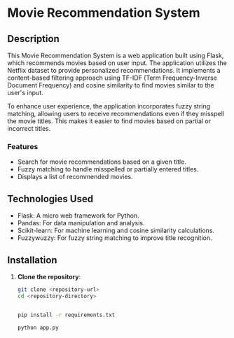 # Movie Recommendation System

## Description

This Movie Recommendation System is a web application built using Flask, which recommends movies based on user input. The application utilizes the Netflix dataset to provide personalized recommendations. It implements a content-based filtering approach using TF-IDF (Term Frequency-Inverse Document Frequency) and cosine similarity to find movies similar to the user's input.

To enhance user experience, the application incorporates fuzzy string matching, allowing users to receive recommendations even if they misspell the movie titles. This makes it easier to find movies based on partial or incorrect titles.

### Features

- Search for movie recommendations based on a given title.
- Fuzzy matching to handle misspelled or partially entered titles.
- Displays a list of recommended movies.

## Technologies Used

- Flask: A micro web framework for Python.
- Pandas: For data manipulation and analysis.
- Scikit-learn: For machine learning and cosine similarity calculations.
- Fuzzywuzzy: For fuzzy string matching to improve title recognition.

## Installation

1. **Clone the repository**:

   ```bash
   git clone <repository-url>
   cd <repository-directory>


   pip install -r requirements.txt

   python app.py

